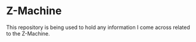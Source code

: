 # Z-Machine

This repository is being used to hold any information I come across related to the Z-Machine.

